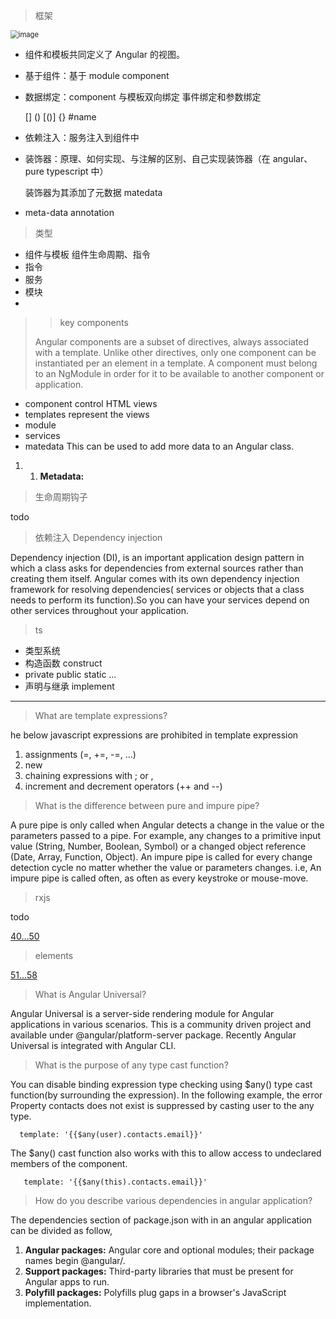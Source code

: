 > 框架

<img src="https://angular.cn/generated/images/guide/architecture/overview2.png" alt="image" style="zoom:80%;" />

- 组件和模板共同定义了 Angular 的视图。

* 基于组件：基于 module component

* 数据绑定：component 与模板双向绑定 事件绑定和参数绑定

  [] () [()] {} #name

* 依赖注入：服务注入到组件中

* 装饰器：原理、如何实现、与注解的区别、自己实现装饰器（在 angular、pure typescript 中）

  装饰器为其添加了元数据 matedata

* meta-data annotation

> 类型

- 组件与模板 组件生命周期、指令
- 指令
- 服务
- 模块
-

> > key components
>
> Angular components are a subset of directives, always associated with a template. Unlike other directives, only one component can be instantiated per an element in a template. A component must belong to an NgModule in order for it to be available to another component or application.

- component control HTML views
- templates represent the views
- module
- services
- matedata This can be used to add more data to an Angular class.

1. 1. **Metadata:**

> 生命周期钩子

todo

> 依赖注入 Dependency injection

Dependency injection (DI), is an important application design pattern in which a class asks for dependencies from external sources rather than creating them itself. Angular comes with its own dependency injection framework for resolving dependencies( services or objects that a class needs to perform its function).So you can have your services depend on other services throughout your application.

> ts

- 类型系统
- 构造函数 construct
- private public static …
- 声明与继承 implement

---

> What are template expressions?

he below javascript expressions are prohibited in template expression

1. assignments (=, +=, -=, ...)
2. new
3. chaining expressions with ; or ,
4. increment and decrement operators (++ and --)

> What is the difference between pure and impure pipe?

A pure pipe is only called when Angular detects a change in the value or the parameters passed to a pipe. For example, any changes to a primitive input value (String, Number, Boolean, Symbol) or a changed object reference (Date, Array, Function, Object). An impure pipe is called for every change detection cycle no matter whether the value or parameters changes. i.e, An impure pipe is called often, as often as every keystroke or mouse-move.

> rxjs

todo

[40…50](https://github.com/sudheerj/angular-interview-questions#what-is-rxjs)

> elements

[51…58](#)

> What is Angular Universal?

Angular Universal is a server-side rendering module for Angular applications in various scenarios. This is a community driven project and available under @angular/platform-server package. Recently Angular Universal is integrated with Angular CLI.

> What is the purpose of any type cast function?

You can disable binding expression type checking using \$any() type cast function(by surrounding the expression). In the following example, the error Property contacts does not exist is suppressed by casting user to the any type.

```
  template: '{{$any(user).contacts.email}}'
```

The \$any() cast function also works with this to allow access to undeclared members of the component.

```
   template: '{{$any(this).contacts.email}}'
```

> How do you describe various dependencies in angular application?

The dependencies section of package.json with in an angular application can be divided as follow,

1. **Angular packages:** Angular core and optional modules; their package names begin @angular/.
2. **Support packages:** Third-party libraries that must be present for Angular apps to run.
3. **Polyfill packages:** Polyfills plug gaps in a browser's JavaScript implementation.
